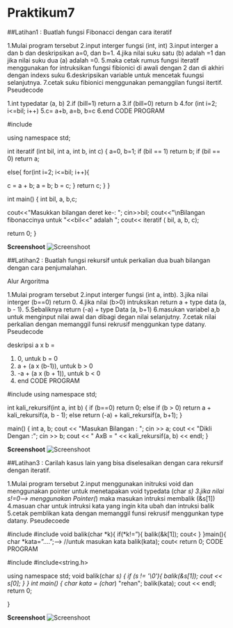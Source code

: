 # Praktikum7

##Latihan1 : Buatlah fungsi Fibonacci dengan cara iteratif

1.Mulai program tersebut
2.input interger fungsi (int, int)
3.input interger a dan b dan deskripsikan a=0, dan b=1.
4.jika nilai suku satu (b) adalah =1 dan jika nilai suku dua (a) adalah =0.
5.maka cetak rumus fungsi iteratif menggunakan for intruksikan fungsi fibionici di awali dengan 2 dan di akhiri dengan indexs suku
6.deskripsikan variable untuk mencetak fuungsi selanjutnya.
7.cetak suku fibionici menggunakan pemanggilan fungsi itertif.
Pseudecode

1.int typedatar (a, b)
2.if (bill=1) return a
3.if (bill=0) return b
4.for (int i=2; i<=bil; i++)
5.c= a+b, a=b, b=c
6.end
CODE PROGRAM

#include <iostream>

using namespace std;

int iteratif (int bil, int a, int b, int c)
{
a=0, b=1;
if (bil == 1) return b;
if (bil == 0) return a;

else{
for(int i=2; i<=bil; i++){

c = a + b;
a = b;
b = c;
}
return c;
}
}

int main()
{
int bil, a, b,c;

cout<<"Masukkan bilangan deret ke-: ";
cin>>bil;
cout<<"\nBilangan fibonaccinya untuk "<<bil<<" adalah ";
cout<< iteratif ( bil,  a,  b,  c);

return 0;
}

**Screenshoot**
![Screenshoot](https://raw.githubusercontent.com/fiqihalfiansyahzahari/Praktikum7/master/Soal1.png)


##Latihan2 : Buatlah fungsi rekursif untuk perkalian dua buah bilangan dengan cara penjumalahan.

Alur Argoritma

1.Mulai program tersebut
2.input interger fungsi (int a, intb).
3.jika nilai interger (b==0) return 0.
4.jika nilai (b>0) intruksikan return a + type data (a, b - 1).
5.Sebaliknya return (-a) + type Data (a, b+1)
6.masukan variabel a,b untuk menginput nilai awal dan dibagi degan nilai selanjutny.
7.cetak nilai perkalian dengan memanggil funsi rekrusif menggunkan type datany.
Pseudecode

deskripsi a x b =
1. 0, untuk b = 0
2. a + (a x (b-1)), untuk b > 0
3. -a + (a x (b + 1)), untuk b < 0
4. end
CODE PROGRAM

#include <iostream>
using namespace std;


int kali_rekursif(int a, int b)
{
 if (b==0)
  return 0;
 else if (b > 0)
  return a + kali_rekursif(a, b - 1);
 else
  return (-a) + kali_rekursif(a, b+1);
}


main()
{
 int a, b;
 cout << "Masukan Bilangan : ";
 cin >> a;
 cout << "Dikli Dengan :";
 cin >> b;
 cout << " AxB = " << kali_rekursif(a, b) << endl;
}

**Screenshoot**
![Screenshoot](https://raw.githubusercontent.com/fiqihalfiansyahzahari/Praktikum7/master/Soal2.png)

##Latihan3 : Carilah kasus lain yang bisa diselesaikan dengan cara rekursif dengan iteratif.

1.Mulai program tersebut
2.input menggunakan initruksi void dan menggunakan pointer untuk menetapakan void typedata (char *s)
3.jika nilai s!=0--> menggunakan Pointer(*) maka masukan intruksi membalik (&s[1])
4.masuan char untuk intruksi kata yang ingin kita ubah dan intruksi balik
5.cetak pemblikan kata dengan memanggil funsi rekrusif menggunkan type datany.
Pseudecoede

#include
#include
void balik(char *k){
if(*k!=”){
balik(&k[1]);
cout<
}
}main(){
char *kata=”....”;--> //untuk masukan kata
balik(kata);
cout<
return 0;
CODE PROGRAM

#include<iostream>
#include<string.h>

using namespace std;
void balik(char *s)
{ if (*s != '\0'){
balik(&s[1]);
cout << s[0];
}
}
int main()
{
      char* kata = (char*) "rehan";
    balik(kata); cout << endl;
    return 0;

}

**Screenshoot**
![Screenshoot](https://raw.githubusercontent.com/fiqihalfiansyahzahari/Praktikum7/master/Soal3.png)
